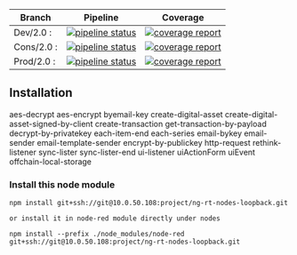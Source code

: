 Branch    | Pipeline | Coverage
----------|----------|----------
Dev/2.0 :    | [![pipeline status](https://gitlab.project.com/plugins/ng-rt-nodes-loopback/badges/dev/2.0/pipeline.svg)](https://gitlab.project.com/plugins/ng-rt-nodes-loopback/commits/dev/2.0) | [![coverage report](https://gitlab.project.com/plugins/ng-rt-nodes-loopback/badges/dev/2.0/coverage.svg)](https://gitlab.project.com/plugins/ng-rt-nodes-loopback/commits/dev/2.0)
Cons/2.0 :    | [![pipeline status](https://gitlab.project.com/plugins/ng-rt-nodes-loopback/badges/cons/2.0/pipeline.svg)](https://gitlab.project.com/plugins/ng-rt-nodes-loopback/commits/cons/2.0) | [![coverage report](https://gitlab.project.com/plugins/ng-rt-nodes-loopback/badges/cons/2.0/coverage.svg)](https://gitlab.project.com/plugins/ng-rt-nodes-loopback/commits/cons/2.0)
Prod/2.0 :    | [![pipeline status](https://gitlab.project.com/plugins/ng-rt-nodes-loopback/badges/prod/2.0/pipeline.svg)](https://gitlab.project.com/plugins/ng-rt-nodes-loopback/commits/prod/2.0) | [![coverage report](https://gitlab.project.com/plugins/ng-rt-nodes-loopback/badges/prod/2.0/coverage.svg)](https://gitlab.project.com/plugins/ng-rt-nodes-loopback/commits/prod/2.0)


## Installation

aes-decrypt
aes-encrypt
byemail-key
create-digital-asset
create-digital-asset-signed-by-client
create-transaction
get-transaction-by-payload
decrypt-by-privatekey
each-item-end
each-series
email-bykey
email-sender
email-template-sender
encrypt-by-publickey
http-request
rethink-listener
sync-lister
sync-lister-end 
ui-listener
uiActionForm
uiEvent
offchain-local-storage

### Install this node module
```
npm install git+ssh://git@10.0.50.108:project/ng-rt-nodes-loopback.git

or install it in node-red module directly under nodes

npm install --prefix ./node_modules/node-red git+ssh://git@10.0.50.108:project/ng-rt-nodes-loopback.git
